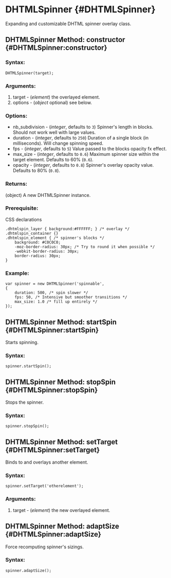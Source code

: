 DHTMLSpinner {#DHTMLSpinner}
======================================

Expanding and customizable DHTML spinner overlay class.

DHTMLSpinner Method: constructor {#DHTMLSpinner:constructor}
------------------------------------------------------

### Syntax:

	DHTMLSpinner(target);

### Arguments:

1. target - (*element*) the overlayed element.
2. options - (*object* optional) see below.

### Options:

* nb_subdivision - (*integer*, defaults to `3`) Spinner's length in blocks. Should not work well with large values.
* duration - (*integer*, defaults to `250`) Duration of a single block (in milliseconds). Will change spinning speed.
* fps - (*integer*, defaults to `5`) Value passed to the blocks opacity fx effect.
* max_size - (*integer*, defaults to `0.6`) Maximum spinner size within the target element. Defaults to 60% (`0.6`).
* opacity - (*integer*, defaults to `0.8`) Spinner's overlay opacity value. Defaults to 80% (`0.8`).

### Returns:

(object) A new DHTMLSpinner instance.

### Prerequisite:

CSS declarations

	.dhtmlspin_layer { background:#FFFFFF; } /* overlay */
	.dhtmlspin_container {}
	.dhtmlspin_element { /* spinner's blocks */
		background: #C0C0C0;
		-moz-border-radius: 30px; /* Try to round it when possible */
		-webkit-border-radius: 30px;
		border-radius: 30px;
	}

### Example: 

	var spinner = new DHTMLSpinner('spinnable',
	{
		duration: 500, /* spin slower */
		fps: 50, /* Intensive but smoother transitions */
		max_size: 1.0 /* fill up entirely */
	});

	
DHTMLSpinner Method: startSpin {#DHTMLSpinner:startSpin}
--------------------------------------------------

Starts spinning. 

### Syntax:

	spinner.startSpin();


DHTMLSpinner Method: stopSpin {#DHTMLSpinner:stopSpin}
--------------------------------------------------

Stops the spinner. 

### Syntax:

	spinner.stopSpin();
	

DHTMLSpinner Method: setTarget {#DHTMLSpinner:setTarget}
--------------------------------------------------

Binds to and overlays another element.

### Syntax:

	spinner.setTarget('otherelement');
	
### Arguments:

1. target - (*element*) the new overlayed element.


DHTMLSpinner Method: adaptSize {#DHTMLSpinner:adaptSize}
--------------------------------------------------

Force recomputing spinner's sizings.

### Syntax:

	spinner.adaptSize();

